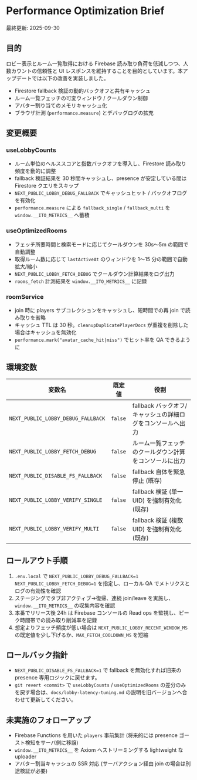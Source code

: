 # Performance Optimization Brief

最終更新: 2025-09-30

## 目的

ロビー表示とルーム一覧取得における Firebase 読み取り負荷を低減しつつ、人数カウントの信頼性と UI レスポンスを維持することを目的としています。本アップデートでは以下の改善を実装しました。

- Firestore fallback 検証の動的バックオフと共有キャッシュ
- ルーム一覧フェッチの可変ウィンドウ / クールダウン制御
- アバター割り当てのメモリキャッシュ化
- ブラウザ計測 (`performance.measure`) とデバッグログの拡充

## 変更概要

### useLobbyCounts

- ルーム単位のヘルススコアと指数バックオフを導入し、Firestore 読み取り頻度を動的に調整
- fallback 検証結果を 30 秒間キャッシュし、presence が安定している間は Firestore クエリをスキップ
- `NEXT_PUBLIC_LOBBY_DEBUG_FALLBACK` でキャッシュヒット / バックオフログを有効化
- `performance.measure` による `fallback_single` / `fallback_multi` を `window.__ITO_METRICS__` へ蓄積

### useOptimizedRooms

- フェッチ所要時間と検索モードに応じてクールダウンを 30s〜5m の範囲で自動調整
- 取得ルーム数に応じて `lastActiveAt` のウィンドウを 1〜15 分の範囲で自動拡大/縮小
- `NEXT_PUBLIC_LOBBY_FETCH_DEBUG` でクールダウン計算結果をログ出力
- `rooms_fetch` 計測結果を `window.__ITO_METRICS__` に記録

### roomService

- join 時に players サブコレクションをキャッシュし、短時間での再 join で読み取りを省略
- キャッシュ TTL は 30 秒。`cleanupDuplicatePlayerDocs` が重複を削除した場合はキャッシュを無効化
- `performance.mark("avatar_cache_hit|miss")` でヒット率を QA できるように

## 環境変数

| 変数名                             | 既定値  | 役割                                                       |
| ---------------------------------- | ------- | ---------------------------------------------------------- |
| `NEXT_PUBLIC_LOBBY_DEBUG_FALLBACK` | `false` | fallback バックオフ/キャッシュの詳細ログをコンソールへ出力 |
| `NEXT_PUBLIC_LOBBY_FETCH_DEBUG`    | `false` | ルーム一覧フェッチのクールダウン計算をコンソールに出力     |
| `NEXT_PUBLIC_DISABLE_FS_FALLBACK`  | `false` | fallback 自体を緊急停止 (既存)                             |
| `NEXT_PUBLIC_LOBBY_VERIFY_SINGLE`  | `false` | fallback 検証 (単一 UID) を強制有効化 (既存)               |
| `NEXT_PUBLIC_LOBBY_VERIFY_MULTI`   | `false` | fallback 検証 (複数 UID) を強制有効化 (既存)               |

## ロールアウト手順

1. `.env.local` で `NEXT_PUBLIC_LOBBY_DEBUG_FALLBACK=1` `NEXT_PUBLIC_LOBBY_FETCH_DEBUG=1` を指定し、ローカル QA でメトリクスとログの有効性を確認
2. ステージングでタブ非アクティブ→復帰、連続 join/leave を実施し、`window.__ITO_METRICS__` の収集内容を確認
3. 本番でリリース後 24h は Firebase コンソールの Read ops を監視し、ピーク時間帯での読み取り削減率を記録
4. 想定よりフェッチ頻度が低い場合は `NEXT_PUBLIC_LOBBY_RECENT_WINDOW_MS` の既定値を少し下げるか、`MAX_FETCH_COOLDOWN_MS` を短縮

## ロールバック指針

- `NEXT_PUBLIC_DISABLE_FS_FALLBACK=1` で fallback を無効化すれば旧来の presence 専用ロジックに戻せます。
- `git revert <commit>` で `useLobbyCounts` / `useOptimizedRooms` の差分のみを戻す場合は、`docs/lobby-latency-tuning.md` の説明を旧バージョンへ合わせて更新してください。

## 未実施のフォローアップ

- Firebase Functions を用いた `players` 事前集計 (将来的には presence ゴースト検知をサーバ側に移譲)
- `window.__ITO_METRICS__` を Axiom へストリーミングする lightweight な uploader
- アバター割当キャッシュの SSR 対応 (サーバアクション経由 join の場合は別途検証が必要)
